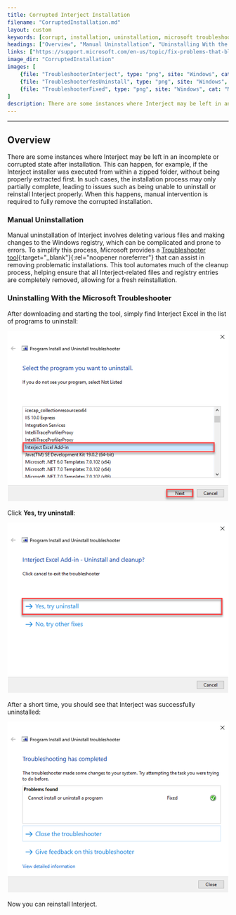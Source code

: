 ```yaml
---
title: Corrupted Interject Installation
filename: "CorruptedInstallation.md"
layout: custom
keywords: [corrupt, installation, uninstallation, microsoft troubleshooter, manual, registry]
headings: ["Overview", "Manual Uninstallation", "Uninstalling With the Microsoft Troubleshooter"]
links: ["https://support.microsoft.com/en-us/topic/fix-problems-that-block-programs-from-being-installed-or-removed-cca7d1b6-65a9-3d98-426b-e9f927e1eb4d"]
image_dir: "CorruptedInstallation"
images: [
    {file: "TroubleshooterInterject", type: "png", site: "Windows", cat: "Microsoft Troubleshooter", sub: "", report: "", ribbon: "", config: ""},
    {file: "TroubleshooterYesUninstall", type: "png", site: "Windows", cat: "Microsoft Troubleshooter", sub: "", report: "", ribbon: "", config: ""},
    {file: "TroubleshooterFixed", type: "png", site: "Windows", cat: "Microsoft Troubleshooter", sub: "", report: "", ribbon: "", config: ""}
]
description: There are some instances where Interject may be left in an incomplete or corrupted state after installation. This can happen, for example, if the Interject installer was executed from within a zipped folder, without being properly extracted first. In such cases, the installation process may only partially complete, leading to issues such as being unable to uninstall or reinstall Interject properly. When this happens, manual intervention is required to fully remove the corrupted installation.
---
```

* * *

## Overview

There are some instances where Interject may be left in an incomplete or corrupted state after installation. This can happen, for example, if the Interject installer was executed from within a zipped folder, without being properly extracted first. In such cases, the installation process may only partially complete, leading to issues such as being unable to uninstall or reinstall Interject properly. When this happens, manual intervention is required to fully remove the corrupted installation.

### Manual Uninstallation

Manual uninstallation of Interject involves deleting various files and making changes to the Windows registry, which can be complicated and prone to errors. To simplify this process, Microsoft provides a [Troubleshooter tool](https://support.microsoft.com/en-us/topic/fix-problems-that-block-programs-from-being-installed-or-removed-cca7d1b6-65a9-3d98-426b-e9f927e1eb4d){:target="_blank"}{:rel="noopener noreferrer"} that can assist in removing problematic installations. This tool automates much of the cleanup process, helping ensure that all Interject-related files and registry entries are completely removed, allowing for a fresh reinstallation.

### Uninstalling With the Microsoft Troubleshooter

After downloading and starting the tool, simply find Interject Excel in the list of programs to uninstall:

![](/images/CorruptedInstallation/TroubleshooterInterject.png)
<br>

Click **Yes, try uninstall**:

![](/images/CorruptedInstallation/TroubleshooterYesUninstall.png)
<br>

After a short time, you should see that Interject was successfully uninstalled:

![](/images/CorruptedInstallation/TroubleshooterFixed.png)
<br>

Now you can reinstall Interject.
